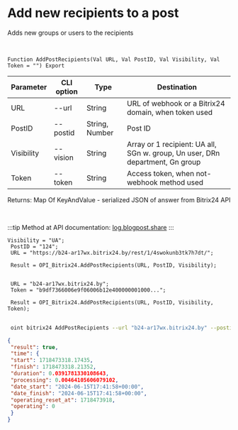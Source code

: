 ﻿---
sidebar_position: 7
---

# Add new recipients to a post
 Adds new groups or users to the recipients


<br/>


`Function AddPostRecipients(Val URL, Val PostID, Val Visibility, Val Token = "") Export`

 | Parameter | CLI option | Type | Destination |
 |-|-|-|-|
 | URL | --url | String | URL of webhook or a Bitrix24 domain, when token used |
 | PostID | --postid | String, Number | Post ID |
 | Visibility | --vision | String | Array or 1 recipient: UA all, SGn w. group, Un user, DRn department, Gn group |
 | Token | --token | String | Access token, when not-webhook method used |

 
 Returns: Map Of KeyAndValue - serialized JSON of answer from Bitrix24 API

<br/>

:::tip
Method at API documentation: [log.blogpost.share](https://dev.1c-bitrix.ru/rest_help/log/log_blogpost_share.php)
:::
<br/>


```bsl title="Code example"
Visibility = "UA";
 PostID = "124";
 URL = "https://b24-ar17wx.bitrix24.by/rest/1/4swokunb3tk7h7dt/";
 
 Result = OPI_Bitrix24.AddPostRecipients(URL, PostID, Visibility);
 
 
 URL = "b24-ar17wx.bitrix24.by";
 Token = "b9df7366006e9f06006b12e400000001000...";
 
 Result = OPI_Bitrix24.AddPostRecipients(URL, PostID, Visibility, Token);
```
	


```sh title="CLI command example"
 
 oint bitrix24 AddPostRecipients --url "b24-ar17wx.bitrix24.by" --postid "124" --vision %vision% --token "b9df7366006e9f06006b12e400000001000..."

```

```json title="Result"
{
 "result": true,
 "time": {
 "start": 1718473318.17435,
 "finish": 1718473318.21352,
 "duration": 0.0391781330108643,
 "processing": 0.00464105606079102,
 "date_start": "2024-06-15T17:41:58+00:00",
 "date_finish": "2024-06-15T17:41:58+00:00",
 "operating_reset_at": 1718473918,
 "operating": 0
 }
}
```
